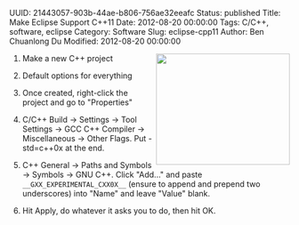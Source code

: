 UUID: 21443057-903b-44ae-b806-756ae32eeafc
Status: published
Title: Make Eclipse Support C++11
Date: 2012-08-20 00:00:00
Tags: C/C++, software, eclipse
Category: Software
Slug: eclipse-cpp11
Author: Ben Chuanlong Du
Modified: 2012-08-20 00:00:00

<img src="http://dclong.github.io/media/eclipse/cdt.png" height="200" width="240" align="right"/>

1. Make a new C++ project

1. Default options for everything

2. Once created, right-click the project and go to "Properties"

3. C/C++ Build -> Settings -> Tool Settings -> GCC C++ Compiler -> Miscellaneous -> Other Flags. 
Put -std=c++0x at the end. 

4. C++ General -> Paths and Symbols -> Symbols -> GNU C++. 
Click "Add..." and paste `__GXX_EXPERIMENTAL_CXX0X__` (ensure to append and prepend two underscores) 
into "Name" and leave "Value" blank.

5. Hit Apply, do whatever it asks you to do, then hit OK.

